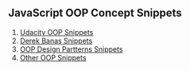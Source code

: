 ## JavaScript OOP Concept Snippets

1. [Udacity OOP Snippets](1-udacity-oop-snippets/)
2. [Derek Banas Snippets](2-derek-banas-snippets/)
3. [OOP Design Partterns Snippets](3-oop-design-partterns-snippets/)
4. [Other OOP Snippets](4-other-oop-snippets/)
